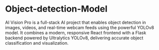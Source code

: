 # Object-detection-Model
AI Vision Pro is a full-stack AI project that enables object detection in images, videos, and real-time webcam feeds using the powerful YOLOv8 model. It combines a modern, responsive React frontend with a Flask backend powered by Ultralytics YOLOv8, delivering accurate object classification and visualization.
